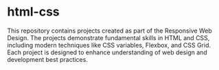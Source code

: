 # html-css
This repository contains projects created as part of the Responsive Web Design. The projects demonstrate fundamental skills in HTML and CSS, including modern techniques like CSS variables, Flexbox, and CSS Grid. Each project is designed to enhance understanding of web design and development best practices.
